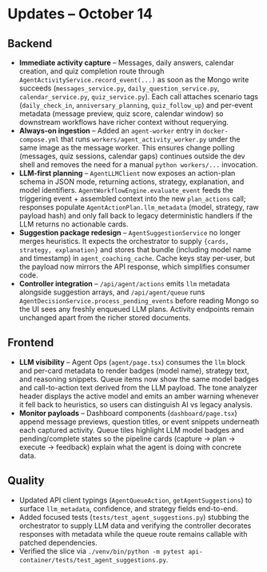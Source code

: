 # Updates – October 14

## Backend
- **Immediate activity capture** – Messages, daily answers, calendar creation, and quiz completion route through `AgentActivityService.record_event(...)` as soon as the Mongo write succeeds (`messages_service.py`, `daily_question_service.py`, `calendar_service.py`, `quiz_service.py`). Each call attaches scenario tags (`daily_check_in`, `anniversary_planning`, `quiz_follow_up`) and per-event metadata (message preview, quiz score, calendar window) so downstream workflows have richer context without requerying.
- **Always-on ingestion** – Added an `agent-worker` entry in `docker-compose.yml` that runs `workers/agent_activity_worker.py` under the same image as the message worker. This ensures change polling (messages, quiz sessions, calendar gaps) continues outside the dev shell and removes the need for a manual `python workers/...` invocation.
- **LLM-first planning** – `AgentLLMClient` now exposes an action-plan schema in JSON mode, returning actions, strategy, explanation, and model identifiers. `AgentWorkflowEngine.evaluate_event` feeds the triggering event + assembled context into the new `plan_actions` call; responses populate `AgentActionPlan.llm_metadata` (model, strategy, raw payload hash) and only fall back to legacy deterministic handlers if the LLM returns no actionable cards.
- **Suggestion package redesign** – `AgentSuggestionService` no longer merges heuristics. It expects the orchestrator to supply `{cards, strategy, explanation}` and stores that bundle (including model name and timestamp) in `agent_coaching_cache`. Cache keys stay per-user, but the payload now mirrors the API response, which simplifies consumer code.
- **Controller integration** – `/api/agent/actions` emits `llm` metadata alongside suggestion arrays, and `/api/agent/queue` runs `AgentDecisionService.process_pending_events` before reading Mongo so the UI sees any freshly enqueued LLM plans. Activity endpoints remain unchanged apart from the richer stored documents.

## Frontend
- **LLM visibility** – Agent Ops (`agent/page.tsx`) consumes the `llm` block and per-card metadata to render badges (model name), strategy text, and reasoning snippets. Queue items now show the same model badges and call-to-action text derived from the LLM payload. The tone analyzer header displays the active model and emits an amber warning whenever it fell back to heuristics, so users can distinguish AI vs legacy analysis.
- **Monitor payloads** – Dashboard components (`dashboard/page.tsx`) append message previews, question titles, or event snippets underneath each captured activity. Queue tiles highlight LLM model badges and pending/complete states so the pipeline cards (capture → plan → execute → feedback) explain what the agent is doing with concrete data.

## Quality
- Updated API client typings (`AgentQueueAction`, `getAgentSuggestions`) to surface `llm_metadata`, confidence, and strategy fields end-to-end.
- Added focused tests (`tests/test_agent_suggestions.py`) stubbing the orchestrator to supply LLM data and verifying the controller decorates responses with metadata while the queue route remains callable with patched dependencies.
- Verified the slice via `./venv/bin/python -m pytest api-container/tests/test_agent_suggestions.py`.
